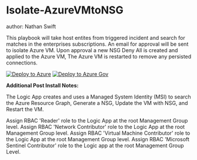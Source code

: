 # Isolate-AzureVMtoNSG
author: Nathan Swift

This playbook will take host entites from triggered incident and search for matches in the enterprises subscriptions. An email for approval will be sent to isolate Azure VM. Upon approval a new NSG Deny All is created and applied to the Azure VM, The Azure VM is restarted to remove any persisted connections.

[![Deploy to Azure](https://aka.ms/deploytoazurebutton)](https://portal.azure.com/#create/Microsoft.Template/uri/https%3A%2F%2Fraw.githubusercontent.com%2FAzure%2FAzure-Sentinel%2Fmaster%2FPlaybooks%2FIsolate-AzureVMtoNSG%2Fazuredeploy.json)
[![Deploy to Azure Gov](https://aka.ms/deploytoazuregovbutton)](https://portal.azure.us/#create/Microsoft.Template/uri/https%3A%2F%2Fraw.githubusercontent.com%2FAzure%2FAzure-Sentinel%2Fmaster%2FPlaybooks%2FIsolate-AzureVMtoNSG%2Fazuredeploy.json)

**Additional Post Install Notes:**

The Logic App creates and uses a Managed System Identity (MSI) to search the Azure Resource Graph, Generate a NSG, Update the VM with NSG, and Restart the VM. 

Assign RBAC 'Reader' role to the Logic App at the root Management Group level.
Assign RBAC 'Network Contributor' role to the Logic App at the root Management Group level.
Assign RBAC 'Virtual Machine Contributor' role to the Logic App at the root Management Group level.
Assign RBAC 'Microsoft Sentinel Contributor' role to the Logic app at the root Management Group Level. 
